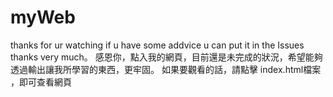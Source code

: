 # myWeb
thanks for ur watching if u have some addvice u can put it in the Issues thanks very much。
感恩你，點入我的網頁，目前還是未完成的狀況，希望能夠透過輸出讓我所學習的東西，更牢固。
如果要觀看的話，請點擊 index.html檔案 ，即可查看網頁
